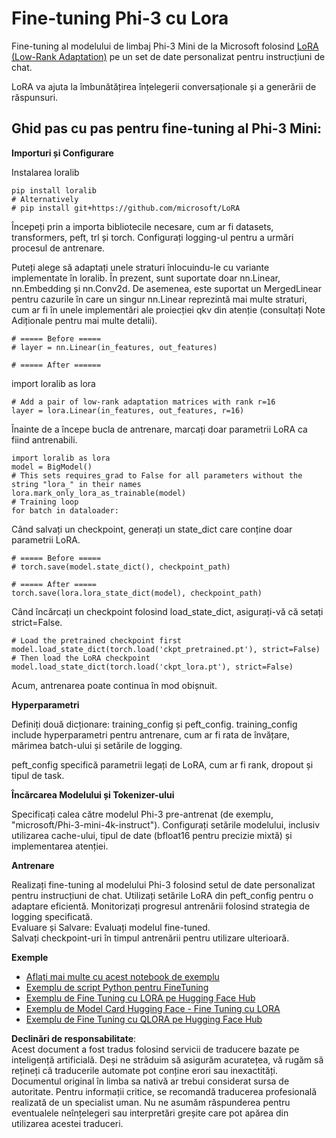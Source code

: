 # **Fine-tuning Phi-3 cu Lora**

Fine-tuning al modelului de limbaj Phi-3 Mini de la Microsoft folosind [LoRA (Low-Rank Adaptation)](https://github.com/microsoft/LoRA?WT.mc_id=aiml-138114-kinfeylo) pe un set de date personalizat pentru instrucțiuni de chat.

LoRA va ajuta la îmbunătățirea înțelegerii conversaționale și a generării de răspunsuri.

## Ghid pas cu pas pentru fine-tuning al Phi-3 Mini:

**Importuri și Configurare**

Instalarea loralib

```
pip install loralib
# Alternatively
# pip install git+https://github.com/microsoft/LoRA

```

Începeți prin a importa bibliotecile necesare, cum ar fi datasets, transformers, peft, trl și torch. Configurați logging-ul pentru a urmări procesul de antrenare.

Puteți alege să adaptați unele straturi înlocuindu-le cu variante implementate în loralib. În prezent, sunt suportate doar nn.Linear, nn.Embedding și nn.Conv2d. De asemenea, este suportat un MergedLinear pentru cazurile în care un singur nn.Linear reprezintă mai multe straturi, cum ar fi în unele implementări ale proiecției qkv din atenție (consultați Note Adiționale pentru mai multe detalii).

```
# ===== Before =====
# layer = nn.Linear(in_features, out_features)
```

```
# ===== After ======
```

import loralib as lora

```
# Add a pair of low-rank adaptation matrices with rank r=16
layer = lora.Linear(in_features, out_features, r=16)
```

Înainte de a începe bucla de antrenare, marcați doar parametrii LoRA ca fiind antrenabili.

```
import loralib as lora
model = BigModel()
# This sets requires_grad to False for all parameters without the string "lora_" in their names
lora.mark_only_lora_as_trainable(model)
# Training loop
for batch in dataloader:
```

Când salvați un checkpoint, generați un state_dict care conține doar parametrii LoRA.

```
# ===== Before =====
# torch.save(model.state_dict(), checkpoint_path)
```  
```
# ===== After =====
torch.save(lora.lora_state_dict(model), checkpoint_path)
```

Când încărcați un checkpoint folosind load_state_dict, asigurați-vă că setați strict=False.

```
# Load the pretrained checkpoint first
model.load_state_dict(torch.load('ckpt_pretrained.pt'), strict=False)
# Then load the LoRA checkpoint
model.load_state_dict(torch.load('ckpt_lora.pt'), strict=False)
```

Acum, antrenarea poate continua în mod obișnuit.

**Hyperparametri**

Definiți două dicționare: training_config și peft_config. training_config include hyperparametri pentru antrenare, cum ar fi rata de învățare, mărimea batch-ului și setările de logging.

peft_config specifică parametrii legați de LoRA, cum ar fi rank, dropout și tipul de task.

**Încărcarea Modelului și Tokenizer-ului**

Specificați calea către modelul Phi-3 pre-antrenat (de exemplu, "microsoft/Phi-3-mini-4k-instruct"). Configurați setările modelului, inclusiv utilizarea cache-ului, tipul de date (bfloat16 pentru precizie mixtă) și implementarea atenției.

**Antrenare**

Realizați fine-tuning al modelului Phi-3 folosind setul de date personalizat pentru instrucțiuni de chat. Utilizați setările LoRA din peft_config pentru o adaptare eficientă. Monitorizați progresul antrenării folosind strategia de logging specificată.  
Evaluare și Salvare: Evaluați modelul fine-tuned.  
Salvați checkpoint-uri în timpul antrenării pentru utilizare ulterioară.

**Exemple**
- [Aflați mai multe cu acest notebook de exemplu](../../../../code/03.Finetuning/Phi_3_Inference_Finetuning.ipynb)
- [Exemplu de script Python pentru FineTuning](../../../../code/03.Finetuning/FineTrainingScript.py)
- [Exemplu de Fine Tuning cu LORA pe Hugging Face Hub](../../../../code/03.Finetuning/Phi-3-finetune-lora-python.ipynb)
- [Exemplu de Model Card Hugging Face - Fine Tuning cu LORA](https://huggingface.co/microsoft/Phi-3-mini-4k-instruct/blob/main/sample_finetune.py)
- [Exemplu de Fine Tuning cu QLORA pe Hugging Face Hub](../../../../code/03.Finetuning/Phi-3-finetune-qlora-python.ipynb)

**Declinări de responsabilitate**:  
Acest document a fost tradus folosind servicii de traducere bazate pe inteligență artificială. Deși ne străduim să asigurăm acuratețea, vă rugăm să rețineți că traducerile automate pot conține erori sau inexactități. Documentul original în limba sa nativă ar trebui considerat sursa de autoritate. Pentru informații critice, se recomandă traducerea profesională realizată de un specialist uman. Nu ne asumăm răspunderea pentru eventualele neînțelegeri sau interpretări greșite care pot apărea din utilizarea acestei traduceri.